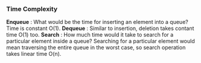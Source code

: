 ### Time Complexity
**Enqueue** : What would be the time for inserting an element into a queue? Time is constant O(1). 
**Dequeue** : Similar to insertion, deletion takes contant time O(1) too. 
**Search** : How much time would it take to search for a particular element inside a queue? Searching for a particular element would mean traversing the entire queue in the worst case, so search operation takes linear time O(n). 
